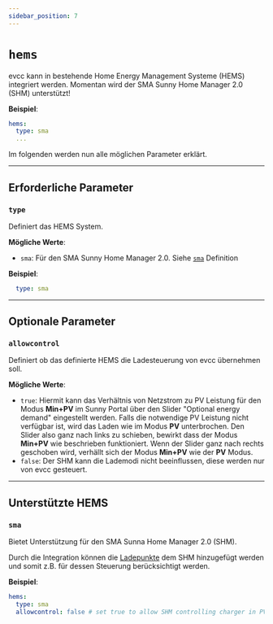 ```yaml
---
sidebar_position: 7
---
```


# `hems`

evcc kann in bestehende Home Energy Management Systeme (HEMS) integriert werden. Momentan wird der SMA Sunny Home Manager 2.0 (SHM) unterstützt!

**Beispiel**:

```yaml
hems:
  type: sma
  ...
```

Im folgenden werden nun alle möglichen Parameter erklärt.

---

## Erforderliche Parameter

### `type`

Definiert das HEMS System.

**Mögliche Werte**:

- `sma`: Für den SMA Sunny Home Manager 2.0. Siehe [`sma`](#sma) Definition

**Beispiel**:

```yaml
  type: sma
```

---

## Optionale Parameter

### `allowcontrol`

Definiert ob das definierte HEMS die Ladesteuerung von evcc übernehmen soll.

**Mögliche Werte**:

- `true`: Hiermit kann das Verhältnis von Netzstrom zu PV Leistung für den Modus **Min+PV** im Sunny Portal über den Slider "Optional energy demand" eingestellt werden. Falls die notwendige PV Leistung nicht verfügbar ist, wird das Laden wie im Modus **PV** unterbrochen. Den Slider also ganz nach links zu schieben, bewirkt dass der Modus **Min+PV** wie beschrieben funktioniert. Wenn der Slider ganz nach rechts geschoben wird, verhällt sich der Modus **Min+PV** wie der **PV** Modus.
- `false`: Der SHM kann die Lademodi nicht beeinflussen, diese werden nur von evcc gesteuert.

---

## Unterstützte HEMS

### `sma`

Bietet Unterstützung für den SMA Sunna Home Manager 2.0 (SHM).

Durch die Integration können die [Ladepunkte](loadpoints) dem SHM hinzugefügt werden und somit z.B. für dessen Steuerung berücksichtigt werden.

**Beispiel**:

```yaml
hems:
  type: sma
  allowcontrol: false # set true to allow SHM controlling charger in PV modes
```
